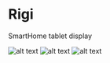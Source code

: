 # Rigi
SmartHome tablet display

![alt text](https://raw.github.com/KaterMoritz/Rigi/blob/master/Screenshot_20190220-194001_Rigi.jpg)
![alt text](https://raw.github.com/KaterMoritz/Rigi/blob/master/Screenshot_20190220-194032_Rigi.jpg)
![alt text](https://raw.github.com/KaterMoritz/Rigi/blob/master/Screenshot_20190220-194042_Rigi.jpg)


